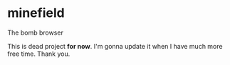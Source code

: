 # minefield
The bomb browser

This is dead project **for now**. I'm gonna update it when I have much more free time. Thank you.
